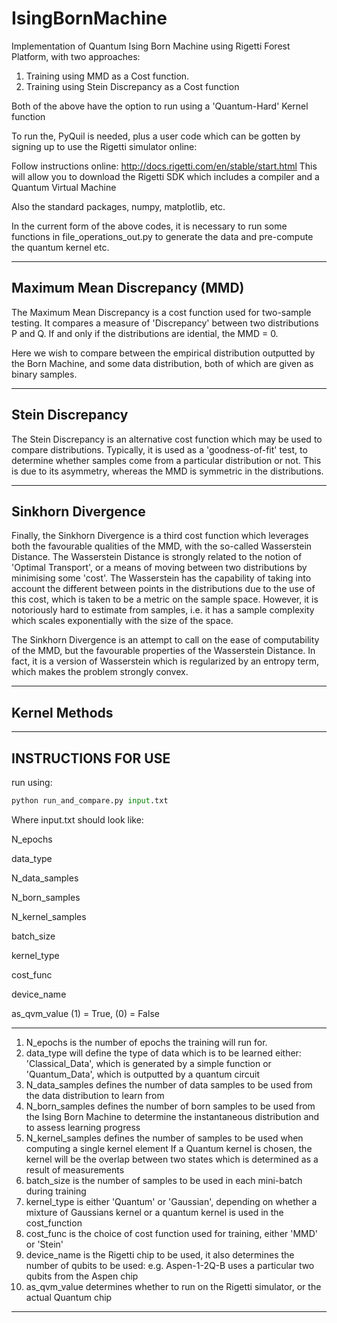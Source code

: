 # IsingBornMachine
Implementation of Quantum Ising Born Machine using Rigetti Forest Platform, with two approaches: 
1. Training using MMD as a Cost function.
2. Training using Stein Discrepancy as a Cost function

Both of the above have the option to run using a 'Quantum-Hard' Kernel function

To run the, PyQuil is needed, plus a user code which can be gotten by signing up to use the Rigetti simulator online:

Follow instructions online:
http://docs.rigetti.com/en/stable/start.html
This will allow you to download the Rigetti SDK which includes a compiler and a Quantum Virtual Machine

Also the standard packages, numpy, matplotlib, etc.

In the current form of the above codes, it is necessary to run some functions in
file_operations_out.py to generate the data and pre-compute the quantum kernel etc.

---------------------------------------------------------------------------------------------
Maximum Mean Discrepancy (MMD)
----------------------------------------------------------------------------------------------
The Maximum Mean Discrepancy is a cost function used for two-sample testing. It compares a measure
of 'Discrepancy' between two distributions P and Q. If and only if the distributions are idential, 
the MMD = 0.

Here we wish to compare between the empirical distribution outputted by the Born Machine, and 
some data distribution, both of which are given as binary samples.

---------------------------------------------------------------------------------------------
Stein Discrepancy
----------------------------------------------------------------------------------------------
The Stein Discrepancy is an alternative cost function which may be used to compare distributions.
Typically, it is used as a 'goodness-of-fit' test, to determine whether samples come from a 
particular distribution or not. This is due to its asymmetry, whereas the MMD is symmetric in 
the distributions.

---------------------------------------------------------------------------------------------
Sinkhorn Divergence
----------------------------------------------------------------------------------------------

Finally, the Sinkhorn Divergence is a third cost function which leverages both the favourable 
qualities of the MMD, with the so-called Wasserstein Distance. The Wasserstein Distance is 
strongly related to the notion of 'Optimal Transport', or a means of moving between two 
distributions by minimising some 'cost'. The Wasserstein has the capability of taking into 
account the different between points in the distributions due to the use of this cost, which 
is taken to be a metric on the sample space. However, it is notoriously hard to estimate from 
samples, i.e. it has a sample complexity which scales exponentially with the size of the space.

The Sinkhorn Divergence is an attempt to call on the ease of computability of the MMD, but the 
favourable properties of the Wasserstein Distance. In fact, it is a version of Wasserstein which
is regularized by an entropy term, which makes the problem strongly convex. 

---------------------------------------------------------------------------------------------
Kernel Methods
---------------------------------------------------------------------------------------------

---------------------------------------------------------------------------------------------
INSTRUCTIONS FOR USE
---------------------------------------------------------------------------------------------

run using:

```python
python run_and_compare.py input.txt
```

Where input.txt should look like:

N_epochs   

data_type

N_data_samples

N_born_samples

N_kernel_samples

batch_size

kernel_type

cost_func

device_name

as_qvm_value (1) = True, (0) = False

--------------------------------------------------------------------------------
1. N_epochs is the number of epochs the training will run for.
2. data_type will define the type of data which is to be learned either:
  'Classical_Data', which is generated by a simple function or 
  'Quantum_Data', which is outputted by a quantum circuit
3. N_data_samples defines the number of data samples to be used from the data distribution 
                to learn from
4. N_born_samples defines the number of born samples to be used from the Ising Born Machine
              to determine the instantaneous distribution and to assess learning progress
5. N_kernel_samples defines the number of samples to be used when computing a single kernel element
                 If a Quantum kernel is chosen, the kernel will be the overlap between two states
                 which is determined as a result of measurements
6. batch_size is the number of samples to be used in each mini-batch during training
7. kernel_type is either 'Quantum' or 'Gaussian', depending on whether a mixture of Gaussians kernel or a 
               quantum kernel is used in the cost_function         
8. cost_func is the choice of cost function used for training, either 'MMD' or 'Stein'
9. device_name is the Rigetti chip to be used, it also determines the number of qubits to be used:
            e.g. Aspen-1-2Q-B uses a particular two qubits from the Aspen chip
10. as_qvm_value determines whether to run on the Rigetti simulator, or the actual Quantum chip

--------------------------------------------------------------------------------------------


